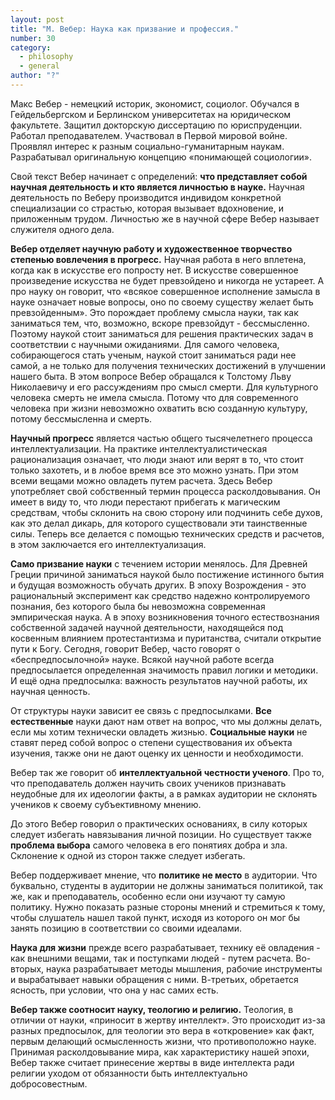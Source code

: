 ```yaml
---
layout: post
title: "М. Вебер: Наука как призвание и профессия."
number: 30
category:
  - philosophy
  - general
author: "?"
---
```


Макс Вебер - немецкий историк, экономист, социолог. Обучался в Гейдельбергском и Берлинском университетах на юридическом факультете. Защитил докторскую диссертацию по юриспруденции. Работал преподавателем. Участвовал в Первой мировой войне. Проявлял интерес к разным социально-гуманитарным наукам. Разрабатывал оригинальную концепцию «понимающей социологии».

Свой текст Вебер начинает с определений: **что представляет собой научная деятельность и кто является личностью в науке.** Научная деятельность по Веберу производится индивидом конкретной специализации со страстью, которая вызывает вдохновение, и приложенным трудом. Личностью же в научной сфере Вебер называет служителя одного дела.

**Вебер отделяет научную работу и художественное творчество степенью вовлечения в прогресс.** Научная работа в него вплетена, когда как в искусстве его попросту нет. В искусстве совершенное произведение искусства не будет превзойдено и никогда не устареет. А про науку он говорит, что «всякое совершенное исполнение замысла в науке означает новые вопросы, оно по своему существу желает быть превзойденным». Это порождает проблему смысла науки, так как заниматься тем, что, возможно, вскоре превзойдут - бессмысленно. Поэтому наукой стоит заниматься для решения практических задач в соответствии с научными ожиданиями. Для самого человека, собирающегося стать ученым, наукой стоит заниматься ради нее самой, а не только для получения технических достижений в улучшении нашего быта. В этом вопросе Вебер обращался к Толстому Льву Николаевичу и его рассуждениям про смысл смерти. Для культурного человека смерть не имела смысла. Потому что для современного человека при жизни невозможно охватить всю созданную культуру, потому бессмысленна и смерть.

**Научный прогресс** является частью общего тысячелетнего процесса интеллектуализации. На практике интеллектуалистическая рационализация означает, что люди знают или верят в то, что стоит только захотеть, и в любое время все это можно узнать. При этом всеми вещами можно овладеть путем расчета. Здесь Вебер употребляет свой собственный термин процесса расколдовывания. Он имеет в виду то, что люди перестают прибегать к магическим средствам, чтобы склонить на свою сторону или подчинить себе духов, как это делал дикарь, для которого существовали эти таинственные силы. Теперь все делается с помощью технических средств и расчетов, в этом заключается его интеллектуализация.

**Само призвание науки** с течением истории менялось. Для Древней Греции причиной заниматься наукой было постижение истинного бытия и будущая возможность обучать других. В эпоху Возрождения - это рациональный эксперимент как средство надежно контролируемого познания, без которого была бы невозможна современная эмпирическая наука. А в эпоху возникновения точного естествознания собственной задачей научной деятельности, находящейся под косвенным влиянием протестантизма и пуританства, считали открытие пути к Богу. Сегодня, говорит Вебер, часто говорят о «беспредпосылочной» науке. Всякой научной работе всегда предпосылается определенная значимость правил логики и методики. И ещё одна предпосылка: важность результатов научной работы, их научная ценность.

От структуры науки зависит ее связь с предпосылками. **Все естественные** науки дают нам ответ на вопрос, что мы должны делать, если мы хотим технически овладеть жизнью. **Социальные науки** не ставят перед собой вопрос о степени существования их объекта изучения, также они не дают оценку их ценности и необходимости.

Вебер так же говорит об **интеллектуальной честности ученого**. Про то, что преподаватель должен научить своих учеников признавать неудобные для их идеологии факты, а в рамках аудитории не склонять учеников к своему субъективному мнению.

До этого Вебер говорил о практических основаниях, в силу которых следует избегать навязывания личной позиции. Но существует также **проблема выбора** самого человека в его понятиях добра и зла. Склонение к одной из сторон также следует избегать.

Вебер поддерживает мнение, что **политике не место** в аудитории. Что буквально, студенты в аудитории не должны заниматься политикой, так же, как и преподаватель, особенно если они изучают ту самую политику. Нужно показать разные стороны мнений и стремиться к тому, чтобы слушатель нашел такой пункт, исходя из которого он мог бы занять позицию в соответствии со своими идеалами.

**Наука для жизни** прежде всего разрабатывает, технику её овладения - как внешними вещами, так и поступками людей - путем расчета. Во-вторых, наука разрабатывает методы мышления, рабочие инструменты и вырабатывает навыки обращения с ними. В-третьих, обретается ясность, при условии, что она у нас самих есть.

**Вебер также соотносит науку, теологию и религию.** Теология, в отличии от науки, «приносит в жертву интеллект». Это происходит из-за разных предпосылок, для теологии это вера в «откровение» как факт, первым делающий осмысленность жизни, что противоположно науке. Принимая расколдовывание мира, как характеристику нашей эпохи, Вебер также считает принесение жертвы в виде интеллекта ради религии уходом от обязанности быть интеллектуально добросовестным.

